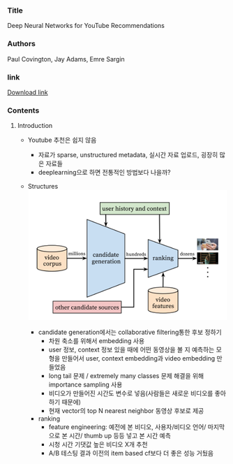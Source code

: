 ### Title
Deep Neural Networks for YouTube Recommendations

### Authors
Paul Covington, 
Jay Adams, 
Emre Sargin

### link
[Download link](http://static.googleusercontent.com/media/research.google.com/en//pubs/archive/45530.pdf)

### Contents
1. Introduction 
    - Youtube 추천은 쉽지 않음
        - 자료가 sparse, unstructured metadata, 실시간 자료 업로드, 굉장히 많은 자료들
        - deeplearning으로 하면 전통적인 방법보다 나을까?
        
    - Structures
        ![image](../image/170614.png)
        - candidate generation에서는 collaborative filtering통한 후보 정하기
            - 차원 축소를 위해서 embedding 사용
            - user 정보, context 정보 있을 때에 어떤 동영상을 볼 지 예측하는 모형을 만들어서 user, context embedding과 video embedding 만들었음
            - long tail 문제 / extremely many classes 문제 해결을 위해 importance sampling 사용
            - 비디오가 만들어진 시간도 변수로 넣음(사람들은 새로운 비디오를 좋아하기 때문에)
            - 현재 vector의 top N nearest neighbor 동영상 후보로 제공
        - ranking
            - feature engineering: 예전에 본 비디오, 사용자/비디오 언어/ 마지막으로 본 시간/ thumb up 등등 넣고 본 시간 예측
            - 시청 시간 기댓값 높은 비디오 X개 추천
            - A/B 테스팅 결과 이전의 item based cf보다 더 좋은 성능 거뒀음
